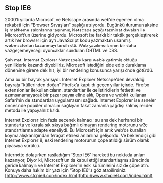 ## Stop IE6

2000’li yıllarda Microsoft ve Netscape arasında web’de egemen olma rekabeti için “Browser Savaşları” başlığı atılıyordu. Bugünkü durumun aksine iş mahkeme salonlarına taşınmış, Netscape açtığı tazminat davaları ile Microsoft’un üzerine gidiyordu. Microsoft ise farklı bir taktik gerçekleştirerek artık her browser için ayrı JavaScript kodu yazmaktan usanmış webmasterları kazanmayı tercih etti. Web yazılımcılarının bir daha vazgeçemeyeceği oyuncaklar sundular: DHTML ve CSS.

Şah mat. Internet Explorer Netscape’e karşı web’e getirmiş olduğu yeniliklerle kazandı diyebiliriz. Microsoft istediğini elde edip duraklama dönemine girene dek hız, iyi bir rendering konusunda yarışı önde götürdü.

Ama bu bir bayrak yarışıydı. Internet Explorer Netscape’den devraldığı bayrağı “küllerinden doğan” Firefox’a kaptırdı geçen yıllar içinde. Firefox extensionlar ile kullanıcıların, standartlar ile geliştiricilerin fethetti ve azımsanamayacak bir pazar payını eline aldı, Opera ve webkit kullanan Safari’nin de standartları uygulamasını sağladı. Internet Explorer ise seneler öncesinde popüler olmasını sağlayan fakat zamanla çağdışı kalmış render metodu ile yapayalnız kaldı.

Internet Explorer için fazla seçenek kalmadı; şu ana dek herhangi bir standarta ve kurala sık sıkıya bağımlı olmayan rendering motorunu w3c standartlarına adapte etmeliydi. Bu Microsoft için artık web’de kuralları koyma alışkanlığından feragat etmesi anlamına geliyordu. Ve beklendiği gibi Internet Explorer 8, eski rendering motorunun çöpe atıldığı sürüm olarak piyasaya sürüldü.

Internette dolaşırken rastladığım “Stop IE6” hareketi bu noktada anlam kazanıyor, Diyor ki, Microsoft’un da kabul ettiği standartlaşma sürecinde geride kalmayın ve Internet Explorer’ın eski sürümlerini siz de çöpe atın. Konuya daha hakim bir yazı için “Stop IE6″a göz atabilirsiniz: [http://www.stopie6.com/index.html](http://www.stopie6.com/index.html)
